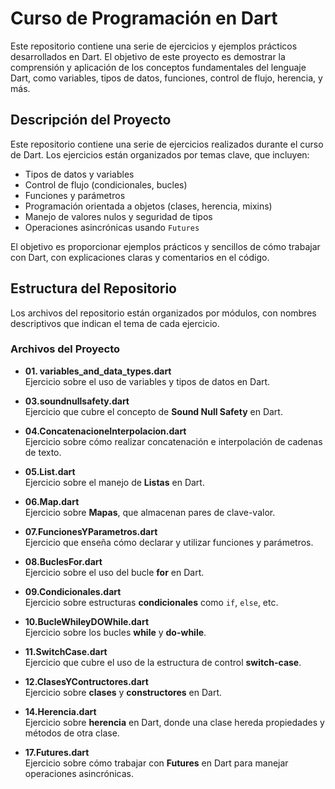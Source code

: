 # Curso de Programación en Dart

Este repositorio contiene una serie de ejercicios y ejemplos prácticos desarrollados en Dart. El objetivo de este proyecto es demostrar la comprensión y aplicación de los conceptos fundamentales del lenguaje Dart, como variables, tipos de datos, funciones, control de flujo, herencia, y más.

## Descripción del Proyecto

Este repositorio contiene una serie de ejercicios realizados durante el curso de Dart. Los ejercicios están organizados por temas clave, que incluyen:

- Tipos de datos y variables
- Control de flujo (condicionales, bucles)
- Funciones y parámetros
- Programación orientada a objetos (clases, herencia, mixins)
- Manejo de valores nulos y seguridad de tipos
- Operaciones asincrónicas usando `Futures`

El objetivo es proporcionar ejemplos prácticos y sencillos de cómo trabajar con Dart, con explicaciones claras y comentarios en el código.

## Estructura del Repositorio

Los archivos del repositorio están organizados por módulos, con nombres descriptivos que indican el tema de cada ejercicio.

### Archivos del Proyecto

- **01. variables_and_data_types.dart**  
  Ejercicio sobre el uso de variables y tipos de datos en Dart.

- **03.soundnullsafety.dart**  
  Ejercicio que cubre el concepto de **Sound Null Safety** en Dart.

- **04.ConcatenacioneInterpolacion.dart**  
  Ejercicio sobre cómo realizar concatenación e interpolación de cadenas de texto.

- **05.List.dart**  
  Ejercicio sobre el manejo de **Listas** en Dart.

- **06.Map.dart**  
  Ejercicio sobre **Mapas**, que almacenan pares de clave-valor.

- **07.FuncionesYParametros.dart**  
  Ejercicio que enseña cómo declarar y utilizar funciones y parámetros.

- **08.BuclesFor.dart**  
  Ejercicio sobre el uso del bucle **for** en Dart.

- **09.Condicionales.dart**  
  Ejercicio sobre estructuras **condicionales** como `if`, `else`, etc.

- **10.BucleWhileyDOWhile.dart**  
  Ejercicio sobre los bucles **while** y **do-while**.

- **11.SwitchCase.dart**  
  Ejercicio que cubre el uso de la estructura de control **switch-case**.

- **12.ClasesYContructores.dart**  
  Ejercicio sobre **clases** y **constructores** en Dart.

- **14.Herencia.dart**  
  Ejercicio sobre **herencia** en Dart, donde una clase hereda propiedades y métodos de otra clase.

- **17.Futures.dart**  
  Ejercicio sobre cómo trabajar con **Futures** en Dart para manejar operaciones asincrónicas.

